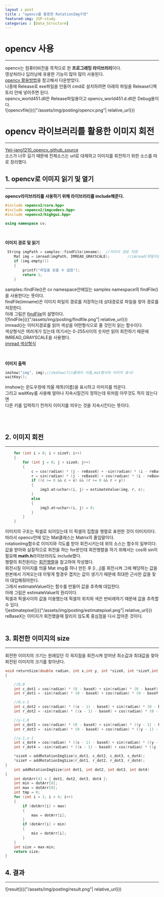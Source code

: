 ```yaml
---
layout : post
title : "opencv를 활용한 RotationImg구현"
featured-img: JSP-study
categories : [Data_Structure]
---
```

# opencv 사용
---
opencv는 컴퓨터비전을 목적으로 한 **프로그래밍 라이브러리**이다.  
영상처리나 딥러닝에 유용한 기능이 많아 많이 사용된다.  
[opencv 활용방법](https://diyver.tistory.com/50)을 참고해서 다운받았다.  
나중에 Release로 exe파일을 만들어 cmd로 설치하려면 아래의 파일을 Release디렉토리 안에 넣어주면 된다.  
opencv_world451.dll은 Release파일용이고 opencv_world451.d.dll은 Debug용이다.  
![opencvfile]({{"/assets/img/posting/opencv.png"| relative_url}})  

# opencv 라이브러리를 활용한 이미지 회전
---
[Yeji-jang1210_opencv_github_source](https://github.com/Yeji-Jang1210/data_structure/blob/master/RotateImg/RotateImg/RotateImg.cpp)  
소스가 너무 길기 때문에 전체소스는 url로 대체하고 이미지를 회전하기 위한 소스를 따로 정리했다.  <br>

## 1. opencv로 이미지 읽기 및 열기
---
**opencv라이브러리를 사용하기 위해 라이브러리를 include해준다.**  
```c++
#include <opencv2/core.hpp>
#include <opencv2/imgcodecs.hpp>
#include <opencv2/highgui.hpp>

using namespace cv;
```

<br>

**이미지 경로 및 읽기**  

```c++
 String imgPath = samples::findFile(imname);  //이미지 경로 저장
    Mat img = imread(imgPath, IMREAD_GRAYSCALE);        //imread(파일이름의 주소,색상형식)
    if (img.empty()) 
    {
        printf("파일을 읽을 수 없음");
        return 1;
    }
```  
samples::findFile()은 cv namespace안에있는 samples namespace의 findFile()을 사용한다는 뜻이다.  
findFile(imname)은 이미지 파일의 경로를 저장하는데 상대경로로 파일을 찾아 경로를 저장한다.  
아래 그림은 [findFile](https://docs.opencv.org/master/d6/dba/group__core__utils__samples.html#ga3a33b00033b46c698ff6340d95569c13)의 설명이다.  
![findFile]({{"/assets/img/posting/findfile.png"| relative_url}})   <br>
imread()는 이미지경로를 읽어 색상을 어떤형식으로 줄 것인지 읽는 함수이다.  
색상형식은 여러개가 있는데 여기서는 0-255사이의 숫자만 읽어 회전하기 때문에 IMREAD_GRAYSCALE을 사용했다.  
[imread 색상형식](https://docs.opencv.org/master/d8/d6a/group__imgcodecs__flags.html#gga61d9b0126a3e57d9277ac48327799c80af660544735200cbe942eea09232eb822)  

<br>

**이미지 출력**  

```c++
imshow("img", img);//imshow(디스플레이 이름,mat형식의 이미지 표시)
waitKey();
```

imshow는 윈도우창에 띄울 제목(이름)을 표시하고 이미지를 띄운다.  
그리고 waitKey를 사용해 얼마나 지속시킬건지 정하는데 위처럼 아무것도 적지 않는다면  
다른 키를 입력하기 전까지 이미지를 띄우는 것을 지속시킨다는 뜻이다.  

<br><br>

## 2. **이미지 회전**
---
```c++
    for (int i = 0; i < sizeY; i++)
    {
        for (int j = 0; j < sizeX; j++)
        {
            c = cos(radian) * (j - reBaseX) + -sin(radian) * (i - reBaseY) + baseX; //열 
            r = sin(radian) * (j - reBaseX) + cos(radian) * (i - reBaseY) + baseY;  //행
            if ((c >= 0 && c < x) && (r >= 0 && r < y))
            {
                img3.at<uchar>(i, j) = estimateValue(img, r, c);
            }
            else
            {
                img3.at<uchar>(i, j) = 0;
            }
        }
    }
```  
이미지의 구조는 픽셀로 되어있는데 이 픽셀의 집합을 행렬로 표현한 것이 이미지이다.  
따라서 opencv안에 있는 Mat클래스는 Matrix의 줄임말이다.  
rotationImg함수로 이미지와 각도를 받아 회전시키는데 위의 소스는 함수의 일부이다.  
값을 받아와 실질적으로 회전을 하는 for문인데 회전행렬을 하기 위해서는 cos와 sin이 필요해 **math.h**라이브러리도 include했다.  
행렬의 회전원리는 [회전행렬](https://gaussian37.github.io/math-la-rotation_matrix/)을 참고하여 작성했다.  
회전시킬 이미지를 띄울 Mat img를 하나 만든 후 [i , j]를 회전시켜 그에 해당하는 값을 원본에서 가져오는데
이렇게 할경우 겹치는 값이 생기기 때문에 최대한 근사한 값을 찾아 대입해줘야한다.  
그래서 estimateValue라는 함수를 만들어 값을 추측해 대입한다.  
아래 그림은 estimateValue의 원리이다.  
픽셀과 픽셀사이의 값을 이용했는데 픽셀의 위치와 색은 반비례하기 때문에 값을 추측할 수 있다.  
![estimatepixel]({{"/assets/img/posting/estimatepixel.png"| relative_url}})   <br>
reBaseX는 이미지가 회전했을때 잘리지 않도록 중심점을 다시 잡아준 것이다.  <br><br>

## 3. 회전한 이미지의 size
---
회전한 이미지의 크기는 원래있던 각 꼭지점을 회전시켜 얻어낸 최소값과 최대값을 찾아 회전된 이미지의 크기를 찾아낸다.  
```c++
void returnSize(double radian, int x,int y, int *sizeX, int *sizeY,int baseX,int baseY) 
{

    //0,0
    int c_dot1 = cos(radian) * (0 - baseX) + sin(radian) * (0 - baseY) + baseX;
    int r_dot1 = -sin(radian) * (0 - baseX) + cos(radian) * (0 - baseY) + baseY;

    //0,x-1
    int c_dot2 = cos(radian) * ((x - 1) - baseX) + sin(radian) * (0 - baseY) + baseX;
    int r_dot2 = -sin(radian) * ((x - 1) - baseX) + cos(radian) * (0 - baseY) + baseY;

    //y-1,0
    int c_dot3 = cos(radian) * (0 - baseX) + sin(radian) * ((y - 1) - baseY) + baseX;
    int r_dot3 = -sin(radian) * (0 - baseX) + cos(radian) * ((y - 1) - baseY) + baseY;

    //y-1,x-1
    int c_dot4 = cos(radian) * ((x - 1) - baseX) + sin(radian) * ((y - 1) - baseY) + baseX;
    int r_dot4 = -sin(radian) * ((x - 1) - baseX) + cos(radian) * ((y - 1) - baseY) + baseY;

    *sizeX = addRotationImgSize(c_dot1, c_dot2, c_dot3, c_dot4);
    *sizeY = addRotationImgSize(r_dot1, r_dot2, r_dot3, r_dot4);
}
    int addRotationImgSize(int dot1, int dot2, int dot3, int dot4) 
{
    int dotArr[4] = { dot1, dot2, dot3, dot4 };
    int min = dotArr[0];
    int max = dotArr[0];
    int tmp = 0;
    for (int i = 1; i < 4; i++) 
    {
        if (dotArr[i] > max)
        {
            max = dotArr[i]; 
        }
        if (dotArr[i] < min) 
        {
            min = dotArr[i];
        }
    }
    int size = max-min;
    return size;
}
```
## 4. 결과
---
![result]({{"/assets/img/posting/result.png"| relative_url}})   <br>
